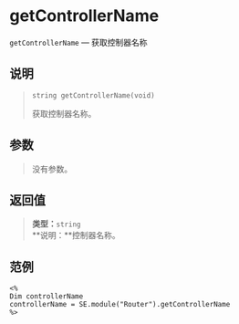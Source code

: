 getControllerName
=================
`getControllerName` &mdash; 获取控制器名称

说明
----
>     string getControllerName(void)
> 获取控制器名称。

参数
----
> 没有参数。

返回值
------
> **类型：**`string`  
> **说明：**控制器名称。

范例
----
>
    <%
    Dim controllerName
    controllerName = SE.module("Router").getControllerName
    %>
